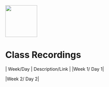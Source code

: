 <img src="https://i.imgur.com/2y0Lyzy.png" height="100">

# Class Recordings

| Week/Day | Description/Link |
|Week 1/ Day 1|

|Week 2/ Day 2|
